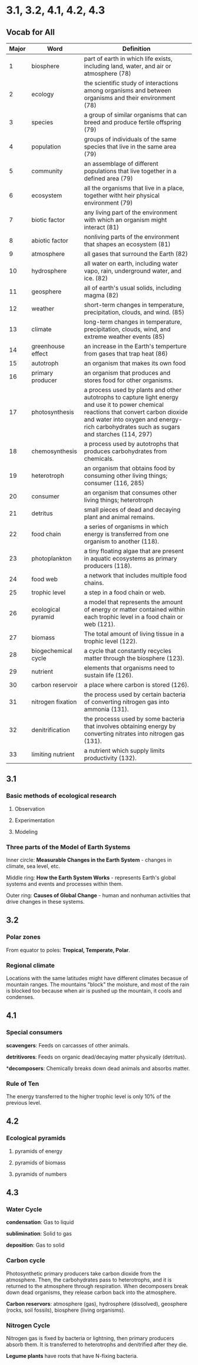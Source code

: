 ---
---

# 3.1, 3.2, 4.1, 4.2, 4.3

## Vocab for All

Major | Word | Definition
--- | --- | ---
1| biosphere | part of earth in which life exists, including land, water, and air or atmosphere (78)
2| ecology | the scientific study of interactions among organisms and between organisms and their environment (78)
3| species | a group of similar organisms that can breed and produce fertile offspring (79)
4| population | groups of individuals of the same species that live in the same area (79)
5| community | an assemblage of different populations that live together in a defined area (79)
6| ecosystem | all the organisms that live in a place, together witht heir physical environment (79)
7| biotic factor | any living part of the environment with which an organism might interact (81)
8| abiotic factor | nonliving parts of the environment that shapes an ecosystem (81)
9| atmosphere | all gases that surround the Earth (82)
10| hydrosphere | all water on earth, including water vapo, rain, underground water, and ice. (82)
11| geosphere | all of earth's usual solids, including magma (82)
12| weather | short-term changes in temperature, precipitation, clouds, and wind. (85)
13| climate | long-term changes in temperature, precipitation, clouds, wind, and extreme weather events (85)
14| greenhouse effect | an increase in the Earth's temperture from gases that trap heat (86)
15| autotroph | an organism that makes its own food
16| primary producer | an organism that produces and stores food for other organisms.
17| photosynthesis | a process used by plants and other autotrophs to capture light energy and use it to power chemical reactions that convert carbon dioxide and water into oxygen and energy-rich carbohydrates such as sugars and starches (114, 297)
18| chemosynthesis | a process used by autotrophs that produces carbohydrates from chemicals.
19| heterotroph | an organism that obtains food by consuming other living things; consumer (116, 285)
20| consumer | an organism that consumes other living things; heterotroph
21| detritus | small pieces of dead and decaying plant and animal remains.
22| food chain | a series of organisms in which energy is transferred from one organism to another (118).
23| photoplankton | a tiny floating algae that are present in aquatic ecosystems as primary producers (118).
24| food web | a network that includes multiple food chains.
25| trophic level | a step in a food chain or web.
26| ecological pyramid | a model that represents the amount of energy or matter contained within each trophic level in a food chain or web (121).
27| biomass | The total amount of living tissue in a trophic level (122).
28| biogechemical cycle | a cycle that constantly recycles matter through the biosphere (123).
29| nutrient | elements that organisms need to sustain life (126).
30| carbon reservoir | a place where carbon is stored (126).
31| nitrogen fixation | the process used by certain bacteria of converting nitrogen gas into ammonia (131).
32| denitrification | the processs used by some bacteria that involves obtaining energy by converting nitrates into nitrogen gas (131).
33| limiting nutrient | a nutrient which supply limits productivity (132).

## 3.1

### Basic methods of ecological research

1. Observation

2. Experimentation

3. Modeling

### Three parts of the Model of Earth Systems

Inner circle: **Measurable Changes in the Earth System** - changes in climate, sea level, etc.

Middle ring: **How the Earth System Works** - represents Earth's global systems and events and processes within them.

Outer ring: **Causes of Global Change** - human and nonhuman activities that drive changes in these systems.

## 3.2 

### Polar zones

From equator to poles: **Tropical, Temperate, Polar**.

### Regional climate

Locations with the same latitudes might have different climates becasue of mountain ranges. The mountains "block" the moisture, and most of the rain is blocked too because when air is pushed up the mountain, it cools and condenses.

## 4.1

### Special consumers

**scavengers**: Feeds on carcasses of other animals.

**detritivores**: Feeds on organic dead/decaying matter physically (detritus).

***decomposers**: Chemically breaks down dead animals and absorbs matter.

### Rule of Ten

The energy transferred to the higher trophic level is only 10% of the previous level.

## 4.2

### Ecological pyramids

1. pyramids of energy

2. pyramids of biomass

3. pyramids of numbers

## 4.3

### Water Cycle

**condensation**: Gas to liquid

**sublimination**: Solid to gas

**deposition**: Gas to solid

### Carbon cycle

Photosynthetic primary producers take carbon dioxide from the atmosphere. Then, the carbohydrates pass to heterotrophs, and it is returned to the atmosphere through respiration. When decomposers break down dead organisms, they release carbon back into the atmosphere.

**Carbon reservors**: atmosphere (gas), hydrosphere (dissolved), geosphere (rocks, soil fossils), biosphere (living organisms).

### Nitrogen Cycle

Nitrogen gas is fixed by bacteria or lightning, then primary producers absorb them. It is transferred to heterotrophs and denitrified after they die.

**Legume plants** have roots that have N-fixing bacteria.